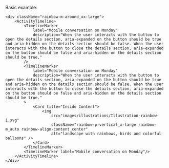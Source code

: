 Basic example:

    <div className="rainbow-m-around_xx-large">
        <ActivityTimeline>
            <TimelineMarker
                label="Mobile conversation on Monday"
                description="When the user interacts with the button to open the details section, aria-expanded on the button should be true and aria-hidden on the details section should be false. When the user interacts with the button to close the details section, aria-expanded on the button should be false and aria-hidden on the details section should be true."
            />
            <TimelineMarker
                label="Mobile conversation on Monday"
                description="When the user interacts with the button to open the details section, aria-expanded on the button should be true and aria-hidden on the details section should be false. When the user interacts with the button to close the details section, aria-expanded on the button should be false and aria-hidden on the details section should be true."
            >
                <Card title="Inside Content">
                    <img
                        src="images/illustrations/Illustration-rainbow-1.svg"
                        className="rainbow-p-vertical_x-large rainbow-m_auto rainbow-align-content_center"
                        alt="landscape with rainbows, birds and colorful balloons" />
                </Card>
            </TimelineMarker>
            <TimelineMarker label="Mobile conversation on Monday"/>
        </ActivityTimeline>
    </div>
